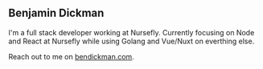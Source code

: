 ## Benjamin Dickman

I'm a full stack developer working at Nursefly.  Currently focusing on Node and React at Nursefly while using Golang and Vue/Nuxt on everthing else.

Reach out to me on [bendickman.com](https://bendickman.com).
